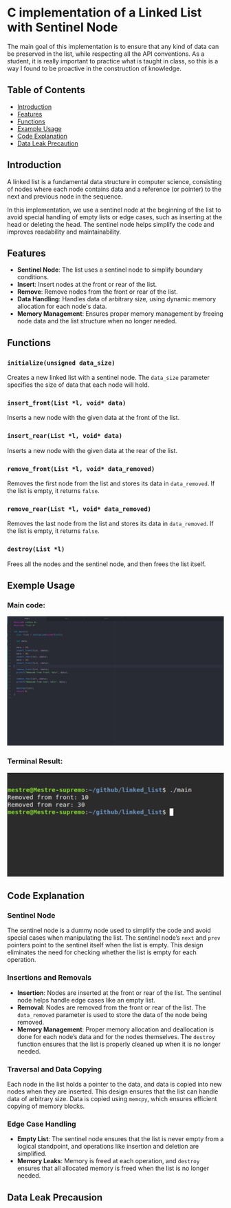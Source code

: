 # C implementation of a Linked List with Sentinel Node

The main goal of this implementation is to ensure that any kind of data can be preserved in the list, while respecting all the API conventions. As a student, it is really important to practice what is taught in class, so this is a way I found to be proactive in the construction of knowledge.

## Table of Contents
- [Introduction](#introduction)
- [Features](#features)
- [Functions](#functions)
- [Example Usage](#example-usage)
- [Code Explanation](#code-explanation)
- [Data Leak Precaution](#data-leak-precaution)

## Introduction

A linked list is a fundamental data structure in computer science, consisting of nodes where each node contains data and a reference (or pointer) to the next and previous node in the sequence.

In this implementation, we use a sentinel node at the beginning of the list to avoid special handling of empty lists or edge cases, such as inserting at the head or deleting the head. The sentinel node helps simplify the code and improves readability and maintainability.

## Features
- **Sentinel Node**: The list uses a sentinel node to simplify boundary conditions.
- **Insert**: Insert nodes at the front or rear of the list.
- **Remove**: Remove nodes from the front or rear of the list.
- **Data Handling**: Handles data of arbitrary size, using dynamic memory allocation for each node's data.
- **Memory Management**: Ensures proper memory management by freeing node data and the list structure when no longer needed.

## Functions

### `initialize(unsigned data_size)`
Creates a new linked list with a sentinel node. The `data_size` parameter specifies the size of data that each node will hold.

### `insert_front(List *l, void* data)`
Inserts a new node with the given data at the front of the list.

### `insert_rear(List *l, void* data)`
Inserts a new node with the given data at the rear of the list.

### `remove_front(List *l, void* data_removed)`
Removes the first node from the list and stores its data in `data_removed`. If the list is empty, it returns `false`.

### `remove_rear(List *l, void* data_removed)`
Removes the last node from the list and stores its data in `data_removed`. If the list is empty, it returns `false`.

### `destroy(List *l)`
Frees all the nodes and the sentinel node, and then frees the list itself.

## Exemple Usage

### Main code:

![main_file](linked_list/images/exemple1.png)

### Terminal Result:

![output](linked_list/images/terminal1.png)

## Code Explanation

### Sentinel Node
The sentinel node is a dummy node used to simplify the code and avoid special cases when manipulating the list. The sentinel node’s `next` and `prev` pointers point to the sentinel itself when the list is empty. This design eliminates the need for checking whether the list is empty for each operation.

### Insertions and Removals
- **Insertion**: Nodes are inserted at the front or rear of the list. The sentinel node helps handle edge cases like an empty list.
- **Removal**: Nodes are removed from the front or rear of the list. The `data_removed` parameter is used to store the data of the node being removed.
- **Memory Management**: Proper memory allocation and deallocation is done for each node’s data and for the nodes themselves. The `destroy` function ensures that the list is properly cleaned up when it is no longer needed.

### Traversal and Data Copying
Each node in the list holds a pointer to the data, and data is copied into new nodes when they are inserted. This design ensures that the list can handle data of arbitrary size. Data is copied using `memcpy`, which ensures efficient copying of memory blocks.

### Edge Case Handling
- **Empty List**: The sentinel node ensures that the list is never empty from a logical standpoint, and operations like insertion and deletion are simplified.
- **Memory Leaks**: Memory is freed at each operation, and `destroy` ensures that all allocated memory is freed when the list is no longer needed.

## Data Leak Precausion
